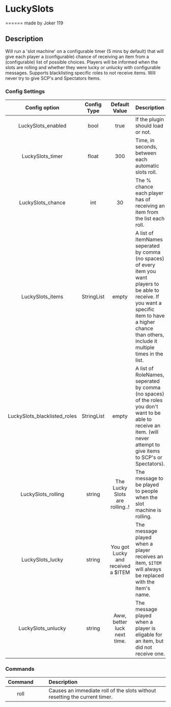 # LuckySlots
======
made by Joker 119
## Description
Will run a 'slot machine' on a configurable timer (5 mins by default) that will give each player a (configurable) chance of receiving an item from a (configurable) list of possible choices.
Players will be informed when the slots are rolling and whether they were lucky or unlucky with configurable messages.
Supports blacklisting specific roles to not receive items.
Will never try to give SCP's and Spectators Items.


### Config Settings
Config option | Config Type | Default Value | Description
:---: | :---: | :---: | :------
LuckySlots_enabled | bool | true | If the plugin should load or not.
LuckySlots_timer | float | 300 | Time, in seconds, between each automatic slots roll.
LuckySlots_chance | int | 30 | The % chance each player has of receiving an item from the list each roll.
LuckySlots_items | StringList | empty | A list of ItemNames seperated by comma (no spaces) of every item you want players to be able to receive. If you want a specific item to have a higher chance than others, include it multiple times in the list.
LuckySlots_blacklisted_roles | StringList | empty | A list of RoleNames, seperated by comma (no spaces) of the roles you don't want to be able to receive an item. (will never attempt to give items to SCP's or Spectators).
LuckySlots_rolling | string | The Lucky Slots are rolling..! | The message to be played to people when the slot machine is rolling.
LuckySlots_lucky | string | You got Lucky and received a $ITEM | The message played when a player receives an item, ``$ITEM`` will always be replaced with the Item's name.
LuckySlots_unlucky | string | Aww, better luck next time. | The message played when a player is eligable for an item, but did not receive one.

### Commands
  Command |  |  | Description
:---: | :---: | :---: | :------
roll | | | Causes an immediate roll of the slots without resetting the current timer.
